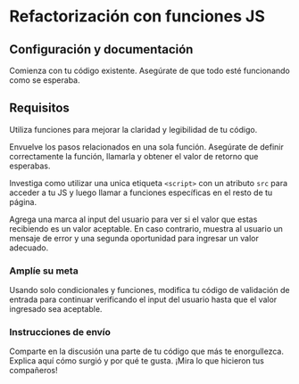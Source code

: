 # Refactorización con funciones JS

## Configuración y documentación

Comienza con tu código existente. Asegúrate de que todo esté funcionando como se esperaba.

## Requisitos

Utiliza funciones para mejorar la claridad y legibilidad de tu código.

Envuelve los pasos relacionados en una sola función. Asegúrate de definir correctamente la función, llamarla y obtener el valor de retorno que esperabas.

Investiga como utilizar una unica etiqueta `<script>` con un atributo `src` para acceder a tu JS y luego llamar a funciones específicas en el resto de tu página.

Agrega una marca al input del usuario para ver si el valor que estas recibiendo es un valor aceptable. En caso contrario, muestra al usuario un mensaje de error y una segunda oportunidad para ingresar un valor adecuado.

### Amplíe su meta

Usando solo condicionales y funciones, modifica tu código de validación de entrada para continuar verificando el input del usuario hasta que el valor ingresado sea aceptable.

### Instrucciones de envío

Comparte en la discusión una parte de tu código que más te enorgullezca. Explica aquí cómo surgió y por qué te gusta. ¡Mira lo que hicieron tus compañeros!
